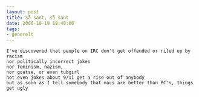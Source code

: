 ```yaml
---
layout: post
title: Så sant, så sant
date: 2006-10-19 18:40:06
tags: 
- generelt
---
```

	I've discovered that people on IRC don't get offended or riled up by racism
	nor politically incorrect jokes
	nor feminism, nazism,
	nor goatse, or even tubgirl
	not even jokes about 9/11 get a rise out of anybody
	but as soon as I tell somebody that macs are better than PC's, things get ugly